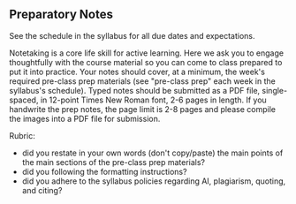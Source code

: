 ## Preparatory Notes

See the schedule in the syllabus for all due dates and expectations.

Notetaking is a core life skill for active learning. Here we ask you to engage thoughtfully with the course material so you can come to class prepared to put it into practice. Your notes should cover, at a minimum, the week's required pre-class prep materials (see "pre-class prep" each week in the syllabus's schedule). Typed notes should be submitted as a PDF file, single-spaced, in 12-point Times New Roman font, 2-6 pages in length. If you handwrite the prep notes, the page limit is 2-8 pages and please compile the images into a PDF file for submission.

Rubric:
  - did you restate in your own words (don't copy/paste) the main points of the main sections of the pre-class prep materials?
  - did you following the formatting instructions?
  - did you adhere to the syllabus policies regarding AI, plagiarism, quoting, and citing?
